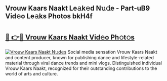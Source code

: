 ## Vrouw Kaars Naakt Le𝚊k𝚎d N𝚞𝚍e - Part-uB9 Vid𝚎o Le𝚊ks Photos bkH4f

# <h2><a href="http://fb1k9r.evod.top/?m=Vrouw+Kaars+Naakt">🔗 👉🔴 Vrouw Kaars Naakt Vid𝚎o Ph𝚘t𝚘s</a></h2>

[![Vrouw Kaars Naakt N𝚞d𝚎s](https://i.imgur.com/8V9OHl7.gif)](http://fb1k9r.evod.top/?m=Vrouw+Kaars+Naakt)
Social media sensation Vrouw Kaars Naakt and content producer, known for publishing dance and lifestyle-related material through viral dance trends and mini vlogs. Distinguished individual Vrouw Kaars Naakt, recognized for their outstanding contributions to the world of arts and culture. 
